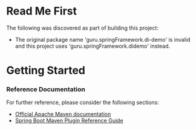 # Read Me First
The following was discovered as part of building this project:

* The original package name 'guru.springFramework.di-demo' is invalid and this project uses 'guru.springFramework.didemo' instead.

# Getting Started

### Reference Documentation
For further reference, please consider the following sections:

* [Official Apache Maven documentation](https://maven.apache.org/guides/index.html)
* [Spring Boot Maven Plugin Reference Guide](https://docs.spring.io/spring-boot/docs/2.2.6.RELEASE/maven-plugin/)

